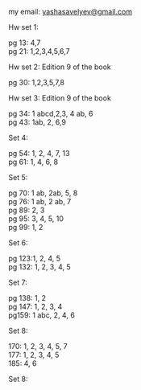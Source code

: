 my email: yashasavelyev@gmail.com

Hw set 1:

pg 13: 4,7  
pg 21: 1,2,3,4,5,6,7

Hw set 2: Edition 9 of the book

pg 30: 1,2,3,5,7,8  

Hw set 3: Edition 9 of the book

pg 34: 1 abcd,2,3, 4 ab, 6  
pg 43: 1ab, 2, 6,9  

Set 4: 

pg 54: 1, 2, 4, 7, 13  
pg 61: 1, 4, 6, 8  

Set 5:

pg 70: 1 ab, 2ab, 5, 8  
pg 76: 1 ab, 2 ab, 7  
pg 89: 2, 3  
pg 95: 3, 4, 5, 10  
pg 99: 1, 2  

Set 6:

pg 123:1, 2, 4, 5  
pg 132: 1, 2, 3, 4, 5  

Set 7:

pg 138: 1, 2  
pg 147: 1, 2, 3, 4  
pg159: 1 abc, 2, 4, 6  

Set 8:

170: 1, 2, 3, 4, 5, 7  
177: 1, 2, 3, 4, 5  
185: 4, 6  

Set 8:


<!-- Hw Set 1 for (thurs) -->
<!--  -->
<!-- 1.1: 2   -->
<!-- 1.2: 2,3,4   -->
<!-- 1.4: 1a   -->
<!-- 1.5: 3   -->
<!-- 2.2: 3   -->
<!-- 2.3: 3  -->
<!--  -->
<!-- HW set 2 for (fri) -->
<!--  -->
<!-- 2.3: 4, 5 -->
<!-- 2.4: 2,7,8,9 -->
<!--  -->
<!-- HW set 3 for (thur) -->
<!--  -->
<!-- 2.5: 1 a,b; 5 -->
<!-- 3.2: 2 -->
<!-- 3.3: 1 a,b; 2,4 -->
<!-- 3.4: 1 -->
<!--  -->
<!-- HW set 4 thurs -->
<!--  -->
<!-- 3.5 1,3 -->
<!-- 4.2 1a,b, 2,5 -->
<!-- 4.3 1 -->
<!-- 4.4 1a,b -->
<!--  -->
<!-- HW set 5 thurs -->
<!--  -->
<!-- 4.4 1 g,h -->
<!-- 4.5 1, 3 -->
<!-- 5.2 1, 2 -->
<!-- 5.3 1 a,b, 2 a,b -->
<!--  -->
<!-- Set 6  -->
<!--  -->
<!-- 5.4: 1 a,b, 2, 4 -->
<!-- 5.5: 1 a,b, 2 -->
<!-- 5.6: 1 -->
<!-- 5.7: 1 a,b, 5, 6 -->
<!--  -->
<!-- Set 7 thurs -->
<!--  -->
<!-- 5.8: 2,3,4 -->
<!-- 6.1: 1a,b, 4, 5 -->
<!--  -->
<!-- Set 8 thurs -->
<!--  -->
<!-- 6.2: 1a,b, 2a,b, 4 -->
<!-- 6.3: 3 -->
<!-- 7.1: 1 a,b,c, 3 a,b -->
<!-- 7.2: 1, 2, 3, 4 -->
<!--  -->
<!-- Set 9 thurs -->
<!--  -->
<!-- 7.3 1,2,3,4 -->
<!-- 8.1 1 -->
<!--  -->
<!-- set 10 wed -->
<!--  -->
<!-- 8.2 1,2,3,4,5,6 -->
